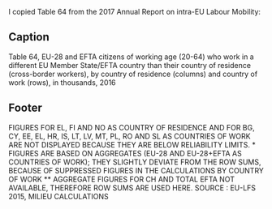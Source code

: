 I copied Table 64 from the 2017 Annual Report on intra-EU Labour Mobility:

## Caption

Table 64, EU-28 and EFTA citizens of working age (20-64) who work in a different EU Member State/EFTA country than their country of residence (cross-border workers), by
country of residence (columns) and country of work (rows), in thousands, 2016

## Footer

FIGURES FOR EL, FI AND NO AS COUNTRY OF RESIDENCE AND FOR BG, CY, EE, EL, HR, IS, LT, LV, MT, PL, RO AND SL AS COUNTRIES OF WORK ARE NOT DISPLAYED BECAUSE THEY ARE BELOW RELIABILITY LIMITS.
\* FIGURES ARE BASED ON AGGREGATES (EU-28 AND EU-28+EFTA AS COUNTRIES OF WORK); THEY SLIGHTLY DEVIATE FROM THE ROW SUMS, BECAUSE OF SUPPRESSED FIGURES IN THE CALCULATIONS BY
COUNTRY OF WORK
\*\* AGGREGATE FIGURES FOR CH AND TOTAL EFTA NOT AVAILABLE, THEREFORE ROW SUMS ARE USED HERE.
SOURCE : EU-LFS 2015, MILIEU CALCULATIONS
